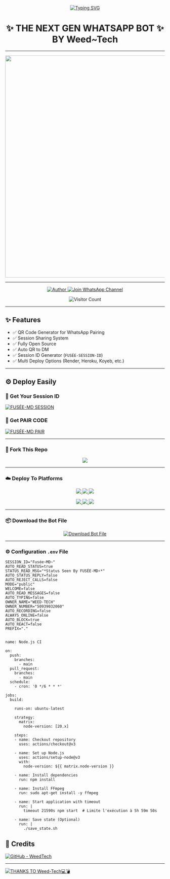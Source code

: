 <p align="center">
  <a href="https://git.io/typing-svg">
    <img src="https://readme-typing-svg.demolab.com?font=Black+Ops+One&size=80&pause=1000&color=8A2BE2&center=true&vCenter=true&width=1000&height=200&lines=FUSÉE-MD;VERSION+2025;BY+Weed+Tech" alt="Typing SVG" />
  </a>
</p>

<h1 align="center">✨ THE NEXT GEN WHATSAPP BOT ✨<br>BY Weed~Tech</h1>

---

<p align="center">
  <img src="https://files.catbox.moe/2mraon.jpg" width="700"/>
</p>

---

<p align="center">
  <a href="https://github.com/WeedTech">
    <img title="Author" src="https://img.shields.io/badge/Author-Weed%20Tech-ff004d?style=for-the-badge&logo=github&logoColor=white" />
  </a>
  <a href="https://whatsapp.com/channel/0029Vb2J9C91dAw7vxA75y2V">
    <img title="Join WhatsApp Channel" src="https://img.shields.io/badge/Join-WhatsApp%20Channel-25D366?style=for-the-badge&logo=whatsapp&logoColor=white" />
  </a>
</p>

<p align="center">
  <img src="https://profile-counter.glitch.me/FUS-E-MD/count.svg" alt="Visitor Count" />
</p>

---

## ✨ Features

- ✅ QR Code Generator for WhatsApp Pairing  
- ✅ Session Sharing System  
- ✅ Fully Open Source  
- ✅ Auto QR to DM  
- ✅ Session ID Generator (`FUSÉE-SESSION-ID`)  
- ✅ Multi Deploy Options (Render, Heroku, Koyeb, etc.)

---

## ⚙️ Deploy Easily

### 🔑 Get Your Session ID
[![FUSÉE-MD SESSION](https://img.shields.io/badge/FUSÉE%20-MD%20SESSION-25D366?style=for-the-badge&logo=whatsapp&logoColor=white)](https://weed-boy-tech-web.onrender.com/)


### 🔑 Get PAIR CODE
[![FUSÉE-MD PAIR](https://img.shields.io/badge/FUSÉE%20-MD%20SESSION-25D366?style=for-the-badge&logo=whatsapp&logoColor=white)](https://Weed-boy-tech-web.onrender.com/pair)


---

### 🚀 Fork This Repo

<p align="center">
  <a href="https://github.com/WeedTech/FUSÉE-MD/fork">
    <img src="https://img.shields.io/badge/Fork%20This-Repository-8A2BE2?style=for-the-badge&logo=github&logoColor=white" />
  </a>
</p>

---

### ☁️ Deploy To Platforms

<p align="center">
  <a href="https://replit.com/github/WeedTech/FUSÉE-MD">
    <img src="https://img.shields.io/badge/Deploy%20To%20Replit-FFA500?style=for-the-badge&logo=replit&logoColor=white" />
  </a>
  <a href="https://railway.app/new/template?template=https://github.com/FUSÉE-MD-/FUSÉE-MD-V1">
    <img src="https://img.shields.io/badge/Deploy%20To%20Railway-8B5CF6?style=for-the-badge&logo=railway&logoColor=white" />
  </a>
  <a href="https://render.com/">
    <img src="https://img.shields.io/badge/Deploy%20To%20Render-06B6D4?style=for-the-badge&logo=render&logoColor=white" />
  </a>
</p>

<p align="center">
  <a href="https://dashboard.heroku.com/new?template=https://github.com/FUSÉE-MD-V1/FUSÉE-MD-V1/tree/main">
    <img src="https://img.shields.io/badge/Deploy-Heroku-FF004D?style=for-the-badge&logo=heroku&logoColor=white" />
  </a>
  <a href="https://host.talkdrove.com/share-bot/82">
    <img src="https://img.shields.io/badge/Deploy-TaikDrove-6971FF?style=for-the-badge&logo=google-cloud&logoColor=white" />
  </a>
  <a href="https://app.koyeb.com/services/deploy?type=git&repository=Weed-Tech/FUSÉE-MD-V1&ports=3000">
    <img src="https://img.shields.io/badge/Deploy-Koyeb-FF009D?style=for-the-badge&logo=koyeb&logoColor=white" />
  </a>
</p>

---

### 📦 Download the Bot File

<p align="center">
  <a href="https://github.com/WeedTech/FUSÉE-MD-V1/archive/refs/heads/main.zip">
    <img src="https://img.shields.io/badge/Download%20Bot-file-FF009D?style=for-the-badge&logo=github&logoColor=white" alt="Download Bot File" />
  </a>
</p>

---

### ⚙️ Configuration `.env` File

```env
SESSION_ID="Fusée~MD~"
AUTO_READ_STATUS=true
STATUS_READ_MSG="*Status Seen By FUSÉE-MD⚡*"
AUTO_STATUS_REPLY=false
AUTO_REJECT_CALLS=false
MODE="public"
WELCOME=false
AUTO_READ_MESSAGES=false
AUTO_TYPING=false
OWNER_NAME="WEED-TECH"
OWNER_NUMBER="50939032060"
AUTO_RECORDING=false
ALWAYS_ONLINE=false
AUTO_BLOCK=true
AUTO_REACT=false
PREFIX="."
```

``` DEPLOY ON WORKFLOW ⚡

name: Node.js CI

on:
  push:
    branches:
      - main
  pull_request:
    branches:
      - main
  schedule:
    - cron: '0 */6 * * *'  

jobs:
  build:

    runs-on: ubuntu-latest

    strategy:
      matrix:
        node-version: [20.x]

    steps:
    - name: Checkout repository
      uses: actions/checkout@v3

    - name: Set up Node.js
      uses: actions/setup-node@v3
      with:
        node-version: ${{ matrix.node-version }}

    - name: Install dependencies
      run: npm install

    - name: Install FFmpeg
      run: sudo apt-get install -y ffmpeg

    - name: Start application with timeout
      run: |
        timeout 21590s npm start  # Limite l'exécution à 5h 59m 50s

    - name: Save state (Optional)
      run: |
        ./save_state.sh

```

## 🧡 Credits
[![GitHub - WeedTech](https://img.shields.io/badge/GitHub-Weed-Tech-181717?style=for-the-badge&logo=github)](https://github.com/WeedTech)

---
[![ THANKS TO Weed-Tech💻💣](https://img.shields.io/badge/GitHub-Weed-Tech-181717?style=for-the-badge&logo=github)](https://github.com/WeedTech)
